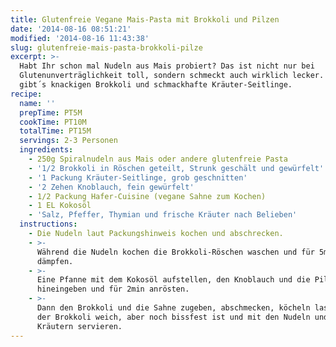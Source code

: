 ```yaml
---
title: Glutenfreie Vegane Mais-Pasta mit Brokkoli und Pilzen
date: '2014-08-16 08:51:21'
modified: '2014-08-16 11:43:38'
slug: glutenfreie-mais-pasta-brokkoli-pilze
excerpt: >-
  Habt Ihr schon mal Nudeln aus Mais probiert? Das ist nicht nur bei
  Glutenunverträglichkeit toll, sondern schmeckt auch wirklich lecker. Dazu
  gibt´s knackigen Brokkoli und schmackhafte Kräuter-Seitlinge.
recipe:
  name: ''
  prepTime: PT5M
  cookTime: PT10M
  totalTime: PT15M
  servings: 2-3 Personen
  ingredients:
    - 250g Spiralnudeln aus Mais oder andere glutenfreie Pasta
    - '1/2 Brokkoli in Röschen geteilt, Strunk geschält und gewürfelt'
    - '1 Packung Kräuter-Seitlinge, grob geschnitten'
    - '2 Zehen Knoblauch, fein gewürfelt'
    - 1/2 Packung Hafer-Cuisine (vegane Sahne zum Kochen)
    - 1 EL Kokosöl
    - 'Salz, Pfeffer, Thymian und frische Kräuter nach Belieben'
  instructions:
    - Die Nudeln laut Packungshinweis kochen und abschrecken.
    - >-
      Während die Nudeln kochen die Brokkoli-Röschen waschen und für 5min
      dämpfen.
    - >-
      Eine Pfanne mit dem Kokosöl aufstellen, den Knoblauch und die Pilze
      hineingeben und für 2min anrösten.
    - >-
      Dann den Brokkoli und die Sahne zugeben, abschmecken, köcheln lassen bis
      der Brokkoli weich, aber noch bissfest ist und mit den Nudeln und frischen
      Kräutern servieren.
---
```


